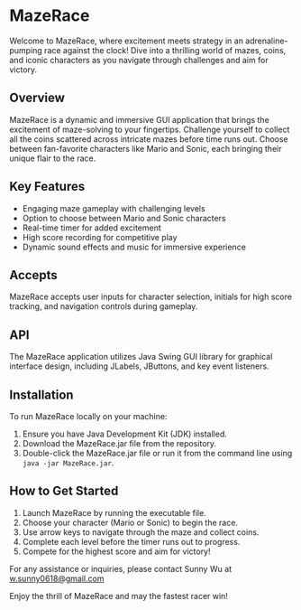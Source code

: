 # MazeRace

Welcome to MazeRace, where excitement meets strategy in an adrenaline-pumping race against the clock! Dive into a thrilling world of mazes, coins, and iconic characters as you navigate through challenges and aim for victory.

## Overview
MazeRace is a dynamic and immersive GUI application that brings the excitement of maze-solving to your fingertips. Challenge yourself to collect all the coins scattered across intricate mazes before time runs out. Choose between fan-favorite characters like Mario and Sonic, each bringing their unique flair to the race.

## Key Features
- Engaging maze gameplay with challenging levels
- Option to choose between Mario and Sonic characters
- Real-time timer for added excitement
- High score recording for competitive play
- Dynamic sound effects and music for immersive experience

## Accepts
MazeRace accepts user inputs for character selection, initials for high score tracking, and navigation controls during gameplay.

## API
The MazeRace application utilizes Java Swing GUI library for graphical interface design, including JLabels, JButtons, and key event listeners.

## Installation
To run MazeRace locally on your machine:
1. Ensure you have Java Development Kit (JDK) installed.
2. Download the MazeRace.jar file from the repository.
3. Double-click the MazeRace.jar file or run it from the command line using `java -jar MazeRace.jar`.

## How to Get Started
1. Launch MazeRace by running the executable file.
2. Choose your character (Mario or Sonic) to begin the race.
3. Use arrow keys to navigate through the maze and collect coins.
4. Complete each level before the timer runs out to progress.
5. Compete for the highest score and aim for victory!

For any assistance or inquiries, please contact Sunny Wu at w.sunny0618@gmail.com

Enjoy the thrill of MazeRace and may the fastest racer win!
